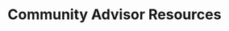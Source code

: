 

# Community Advisor Resources

<style>
.theme-default-content:not(.custom){
    max-width:1280px;
}
.resourceCard{
    flex-basis:30%; margin-bottom:1rem
}
</style>
<div style="display:flex; flex-direction:row; flex-wrap:wrap; justify-content:space-evenly; align-content:space-around">
<ResourceCard
    class="resourceCard"
    headerColor="#001D9D"
    title="Reviewing the reviews Process"
    subtitle="Community - GDocs"
    url="https://docs.google.com/document/d/1BRpRMaf-uLwwPFsgVYI8mpsDiSyidxZeBJ14QqmDKQc/edit"
    linkText="Go to Page"
    text="This is a technical update tracker for the Cardano (ADA) project. It aggregates commits within the last 7 days from all branches  of Cardano development-related repos using local git mirrors. The same content can also be acquired from GitHub's web interface." />

<ResourceCard
    class="resourceCard"
    headerColor="#0088CC"
    title="CA Guide"
    subtitle="Official - Project Catalyst"
    url="/community-advisor/guide.html"
    target="_self"
    linkText="Go to Page"
    text="Information for Community Advisors (CA). " />

<ResourceCard
    class="resourceCard"
    headerColor="#0088CC"
    title="Project Catalyst Community Advisors"
    subtitle="Official - Discord"
    url="https://discord.gg/uPv97TvGvC"
    linkText="Go to Page"
    text="This discord server holds the intention of providing  Virtual-Breakout-Rooms for your discussions about the Cardano Catalyst Project,  and more specifically about the Proposals. " />
</div>
